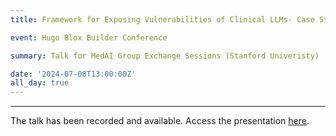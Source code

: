 ```yaml
---
title: Framework for Exposing Vulnerabilities of Clinical LLMs- Case Study in Breast Cancer.

event: Hugo Blox Builder Conference

summary: Talk for MedAI Group Exchange Sessions (Stanford Univeristy)

date: '2024-07-08T13:00:00Z'
all_day: true
---
```

---
The talk has been recorded and available. 
Access the presentation [here].

[here]: https://www.youtube.com/watch?v=osrv5cNo26E&ab_channel=StanfordMedAI
<!-- ![png](output_1_0.png) -->